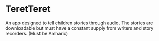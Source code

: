 # TeretTeret
An app designed to tell children stories through audio. The stories are downloadable but must have a constant supply from writers and story recorders. (Must be Amharic)
